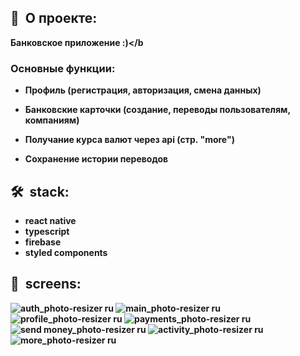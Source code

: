 <h2><b>🍕&nbsp;&nbsp;О проекте:</b></h2>

 <b>Банковское приложение :)</b
  <h3>Основные функции:</h3>
  
   - <b>Профиль (регистрация, авторизация, смена данных)</b>

   - <b>Банковские карточки (создание, переводы пользователям, компаниям)</b>

   - <b>Получание курса валют через api (стр. "more")</b>

  - <b>Сохранение истории переводов</b>

<h2><b>🛠&nbsp;&nbsp;stack:</b></h2>

- <b>react native</b>
-  <b>typescript</b>
-  <b>firebase</b>
- <b>styled components</b>

<h2><b>📸&nbsp;&nbsp;screens:</b></h2>

<p align="middle"> 
 
![auth_photo-resizer ru](https://user-images.githubusercontent.com/79608355/157020473-8151dfdc-40fc-41bd-b142-110ef5b3c78f.jpg) ![main_photo-resizer ru](https://user-images.githubusercontent.com/79608355/157020998-b066b71d-4cc7-472d-ab5c-ab97fdb6d76e.jpg) ![profile_photo-resizer ru](https://user-images.githubusercontent.com/79608355/157021000-fe1ff1fe-ba9a-438b-af60-47aafe213d98.jpg) ![payments_photo-resizer ru](https://user-images.githubusercontent.com/79608355/157021007-6e24079b-131d-49f7-ae93-4e648f986b0b.jpg) ![send money_photo-resizer ru](https://user-images.githubusercontent.com/79608355/157021011-0dd9d521-e8a9-46cf-96fc-e6691b0971c6.jpg) ![activity_photo-resizer ru](https://user-images.githubusercontent.com/79608355/157021017-5bfdd669-5993-4322-bedf-bb0b98704997.jpg) ![more_photo-resizer ru](https://user-images.githubusercontent.com/79608355/157021022-ebb3e60d-01a4-4a5a-8440-1dd0d0efd854.jpg)
 </p>
